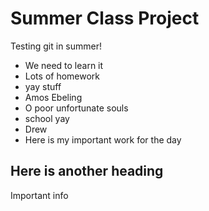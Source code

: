 # Summer Class Project
Testing git in summer!
- We need to learn it
- Lots of homework
- yay stuff
- Amos Ebeling
- O poor unfortunate souls
- school yay
- Drew
- Here is my important work for the day

## Here is another heading
Important info